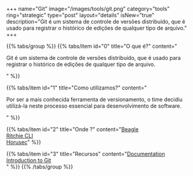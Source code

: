 +++
name="Git"
image="/images/tools/git.png"
category="tools"
ring="strategic"
type="post"
layout="details"
isNew="true"
description="Git é um sistema de controle de versões distribuído, que é usado para registrar o histórico de edições de qualquer tipo de arquivo."
+++

{{% tabs/group %}}
  {{% tabs/item id="0" title="O que é?" content="<p>Git é um sistema de controle de versões distribuído, que é usado para registrar o histórico de edições de qualquer tipo de arquivo.</p>" %}}
  
  {{% tabs/item id="1" title="Como utilizamos?" content="<p>Por ser a mais conhecida ferramenta de versionamento, o time decidiu utilizá-la neste processo essencial para desenvolvimento de software.</p>" %}}
  
  {{% tabs/item id="2" title="Onde ?" content="<a href='https://usebeagle.io/' target='_blank'>Beagle</a><br /><a href='https://ritchiecli.io/' target='_blank'>Ritchie CLI</a><br /><a href='https://horusec.io/' target='_blank'>Horusec</a>" %}}

  {{% tabs/item id="3" title="Recursos" content="<a href='https://git-scm.com/doc'>Documentation</a><br /><a href='https://docs.microsoft.com/en-us/learn/modules/intro-to-git/'>Introduction to Git</a><br />" %}}
{{% /tabs/group %}}